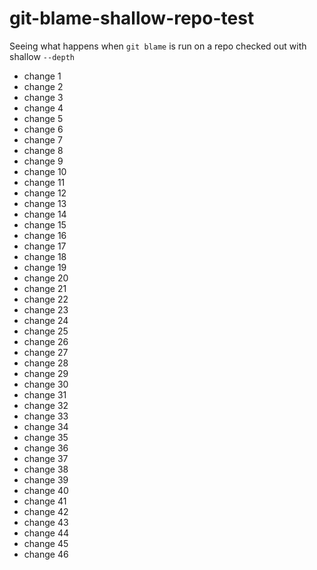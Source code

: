 # git-blame-shallow-repo-test
Seeing what happens when `git blame` is run on a repo checked out with shallow `--depth`
- change 1
- change 2
- change 3
- change 4
- change 5
- change 6
- change 7
- change 8
- change 9
- change 10
- change 11
- change 12
- change 13
- change 14
- change 15
- change 16
- change 17
- change 18
- change 19
- change 20
- change 21
- change 22
- change 23
- change 24
- change 25
- change 26
- change 27
- change 28
- change 29
- change 30
- change 31
- change 32
- change 33
- change 34
- change 35
- change 36
- change 37
- change 38
- change 39
- change 40
- change 41
- change 42
- change 43
- change 44
- change 45
- change 46
